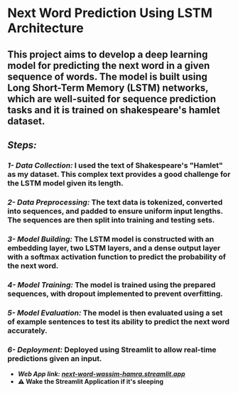 # **Next Word Prediction Using LSTM Architecture**

## This project aims to develop a deep learning model for predicting the next word in a given sequence of words. The model is built using Long Short-Term Memory (LSTM) networks, which are well-suited for sequence prediction tasks and it is trained on shakespeare's hamlet dataset.

## ***Steps:***

### ***1- Data Collection:*** I used the text of Shakespeare's \"Hamlet\" as my dataset. This complex text provides a good challenge for the LSTM model given its length.

### ***2- Data Preprocessing:*** The text data is tokenized, converted into sequences, and padded to ensure uniform input lengths. The sequences are then split into training and testing sets.

### ***3- Model Building:*** The LSTM model is constructed with an embedding layer, two LSTM layers, and a dense output layer with a softmax activation function to predict the probability of the next word.

  ### ***4- Model Training:*** The model is trained using the prepared sequences, with dropout implemented to prevent overfitting.
  
  ### ***5- Model Evaluation:*** The model is then evaluated using a set of example sentences to test its ability to predict the next word accurately.
  
  ### ***6- Deployment:*** Deployed using Streamlit to allow real-time predictions given an input.
  *  ***Web App link: [next-word-wassim-hamra.streamlit.app](https://next-word-prediction-wassim-hamraapp.streamlit.app/)***
  * **⚠️ Wake the Streamlit Application if it's sleeping**